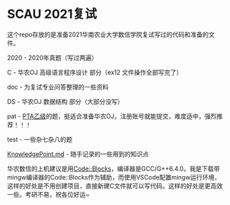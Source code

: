 # SCAU 2021复试

这个repo存放的是准备2021华南农业大学数信学院复试写过的代码和准备的文件。

2020 - 2020年真题（写过两遍）

C - 华农OJ 高级语言程序设计 部分（ex12 文件操作全部写完了）

doc - 为复试专业问答整理的一些资料

DS - 华农OJ 数据结构 部分（大部分没写）

pat - [PTA乙级](https://pintia.cn/problem-sets/994805260223102976/problems/type/7)的题，挺适合准备华农OJ，注册账号就能提交，难度适中，强烈推荐！！！

test - 一些杂七杂八的题

[KnowledgePoint.md](KnowledgePoint.md) - 随手记录的一些用到的知识点

华农数信的上机建议是用[Code::Blocks](https://www.codeblocks.org/)，编译器是GCC/G++6.4.0。我是下载带mingw编译器的Code::Blocks作为辅助，而使用VSCode配置mingw运行环境，这样的好处是不用创建项目，直接新建C文件就可以写代码。这样的好处是更高效一些。考研不易，祝各位好运~
